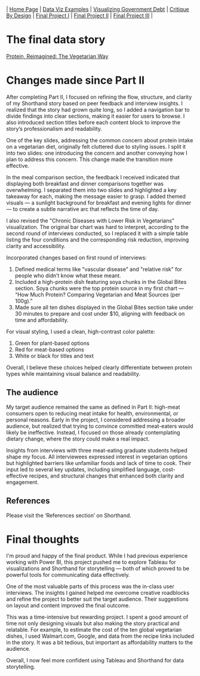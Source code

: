 | [Home Page](https://ananthulalohitaksha.github.io/lohitaksha-ananthula-portfolio/) | [Data Viz Examples](dataviz-examples) | [Visualizing Government Debt](visualizing-government-debt) | [Critique By Design](critique-by-design) | [Final Project I](final-project-part-one) | [Final Project II](final-project-part-two) | [Final Project III](final-project-part-three) |

# The final data story
[Protein, Reimagined: The Vegetarian Way](https://preview.shorthand.com/pUW7gJLq5nUuSiKG)

# Changes made since Part II
After completing Part II, I focused on refining the flow, structure, and clarity of my Shorthand story based on peer feedback and interview insights. I realized that the story had grown quite long, so I added a navigation bar to divide findings into clear sections, making it easier for users to browse. I also introduced section titles before each content block to improve the story’s professionalism and readability.

One of the key slides, addressing the common concern about protein intake on a vegetarian diet, originally felt cluttered due to styling issues. I split it into two slides: one introducing the concern and another conveying how I plan to address this concern. This change made the transition more effective.

In the meal comparison section, the feedback I received indicated that displaying both breakfast and dinner comparisons together was overwhelming. I separated them into two slides and highlighted a key takeaway for each, making the message easier to grasp. I added themed visuals — a sunlight background for breakfast and evening lights for dinner — to create a subtle narrative arc that reflects the time of day.

I also revised the "Chronic Diseases with Lower Risk in Vegetarians" visualization. The original bar chart was hard to interpret, according to the second round of interviews conducted, so I replaced it with a simple table listing the four conditions and the corresponding risk reduction, improving clarity and accessibility.

Incorporated changes based on first round of interviews:

1. Defined medical terms like "vascular disease" and "relative risk" for people who didn’t know what these meant.
2. Included a high-protein dish featuring soya chunks in the Global Bites section. Soya chunks were the top protein source in my first chart — “How Much Protein? Comparing Vegetarian and Meat Sources (per 100g).”
3. Made sure all ten dishes displayed in the Global Bites section take under 30 minutes to prepare and cost under $10, aligning with feedback on time and affordability.

For visual styling, I used a clean, high-contrast color palette:

1. Green for plant-based options
2. Red for meat-based options
3. White or black for titles and text

Overall, I believe these choices helped clearly differentiate between protein types while maintaining visual balance and readability.

## The audience

My target audience remained the same as defined in Part II: high-meat consumers open to reducing meat intake for health, environmental, or personal reasons. Early in the project, I considered addressing a broader audience, but realized that trying to convince committed meat-eaters would likely be ineffective. Instead, I focused on those already contemplating dietary change, where the story could make a real impact.

Insights from interviews with three meat-eating graduate students helped shape my focus. All interviewees expressed interest in vegetarian options but highlighted barriers like unfamiliar foods and lack of time to cook. Their input led to several key updates, including simplified language, cost-effective recipes, and structural changes that enhanced both clarity and engagement.

## References

Please visit the ‘References section’ on Shorthand.

# Final thoughts

I'm proud and happy of the final product. While I had previous experience working with Power BI, this project pushed me to explore Tableau for visualizations and Shorthand for storytelling — both of which proved to be powerful tools for communicating data effectively.

One of the most valuable parts of this process was the in-class user interviews. The insights I gained helped me overcome creative roadblocks and refine the project to better suit the target audience. Their suggestions on layout and content improved the final outcome.

This was a time-intensive but rewarding project. I spent a good amount of time not only designing visuals but also making the story practical and relatable. For example, to estimate the cost of the ten global vegetarian dishes, I used Walmart.com, Google, and data from the recipe links included in the story. It was a bit tedious, but important as affordability matters to the audience.

Overall, I now feel more confident using Tableau and Shorthand for data storytelling.


